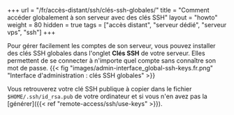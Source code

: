 +++
url = "/fr/accès-distant/ssh/clés-ssh-globales/"
title = "Comment accéder globalement à son serveur avec des clés SSH"
layout = "howto"
weight = 80
hidden = true
tags = ["accès distant", "serveur dédié", "serveur vps", "ssh"]
+++

Pour gérer facilement les comptes de son serveur, vous pouvez installer des clés SSH globales dans l'onglet **Clés SSH** de votre serveur. Elles permettent de se connecter à n'importe quel compte sans connaître son mot de passe.
{{< fig "images/admin-interface_global-ssh-keys.fr.png" "Interface d'administration : clés SSH globales" >}}

Vous retrouverez votre clé SSH publique à copier dans le fichier `$HOME/.ssh/id_rsa.pub` de votre ordinateur et si vous n'en avez pas la [générer]({{< ref "remote-access/ssh/use-keys" >}}).

